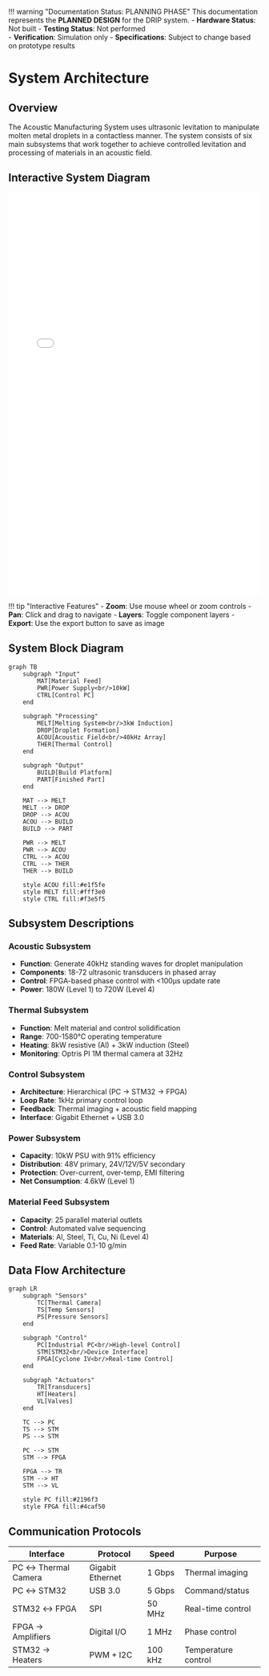 !!! warning "Documentation Status: PLANNING PHASE"
    This documentation represents the **PLANNED DESIGN** for the DRIP system.
    - **Hardware Status**: Not built
    - **Testing Status**: Not performed  
    - **Verification**: Simulation only
    - **Specifications**: Subject to change based on prototype results

# System Architecture

## Overview

The Acoustic Manufacturing System uses ultrasonic levitation to manipulate molten metal droplets in a contactless manner. The system consists of six main subsystems that work together to achieve controlled levitation and processing of materials in an acoustic field.

## Interactive System Diagram

<iframe src="../assets/diagrams/system_architecture.html" width="100%" height="800px" frameborder="0"></iframe>

!!! tip "Interactive Features"
    - **Zoom**: Use mouse wheel or zoom controls
    - **Pan**: Click and drag to navigate
    - **Layers**: Toggle component layers
    - **Export**: Use the export button to save as image

## System Block Diagram

```mermaid
graph TB
    subgraph "Input"
        MAT[Material Feed]
        PWR[Power Supply<br/>10kW]
        CTRL[Control PC]
    end
    
    subgraph "Processing"
        MELT[Melting System<br/>3kW Induction]
        DROP[Droplet Formation]
        ACOU[Acoustic Field<br/>40kHz Array]
        THER[Thermal Control]
    end
    
    subgraph "Output"
        BUILD[Build Platform]
        PART[Finished Part]
    end
    
    MAT --> MELT
    MELT --> DROP
    DROP --> ACOU
    ACOU --> BUILD
    BUILD --> PART
    
    PWR --> MELT
    PWR --> ACOU
    CTRL --> ACOU
    CTRL --> THER
    THER --> BUILD
    
    style ACOU fill:#e1f5fe
    style MELT fill:#fff3e0
    style CTRL fill:#f3e5f5
```

## Subsystem Descriptions

### Acoustic Subsystem
- **Function**: Generate 40kHz standing waves for droplet manipulation
- **Components**: 18-72 ultrasonic transducers in phased array
- **Control**: FPGA-based phase control with <100μs update rate
- **Power**: 180W (Level 1) to 720W (Level 4)

### Thermal Subsystem
- **Function**: Melt material and control solidification
- **Range**: 700-1580°C operating temperature
- **Heating**: 8kW resistive (Al) + 3kW induction (Steel)
- **Monitoring**: Optris PI 1M thermal camera at 32Hz

### Control Subsystem
- **Architecture**: Hierarchical (PC → STM32 → FPGA)
- **Loop Rate**: 1kHz primary control loop
- **Feedback**: Thermal imaging + acoustic field mapping
- **Interface**: Gigabit Ethernet + USB 3.0

### Power Subsystem
- **Capacity**: 10kW PSU with 91% efficiency
- **Distribution**: 48V primary, 24V/12V/5V secondary
- **Protection**: Over-current, over-temp, EMI filtering
- **Net Consumption**: 4.6kW (Level 1)

### Material Feed Subsystem
- **Capacity**: 25 parallel material outlets
- **Control**: Automated valve sequencing
- **Materials**: Al, Steel, Ti, Cu, Ni (Level 4)
- **Feed Rate**: Variable 0.1-10 g/min

## Data Flow Architecture

```mermaid
graph LR
    subgraph "Sensors"
        TC[Thermal Camera]
        TS[Temp Sensors]
        PS[Pressure Sensors]
    end
    
    subgraph "Control"
        PC[Industrial PC<br/>High-level Control]
        STM[STM32<br/>Device Interface]
        FPGA[Cyclone IV<br/>Real-time Control]
    end
    
    subgraph "Actuators"
        TR[Transducers]
        HT[Heaters]
        VL[Valves]
    end
    
    TC --> PC
    TS --> STM
    PS --> STM
    
    PC --> STM
    STM --> FPGA
    
    FPGA --> TR
    STM --> HT
    STM --> VL
    
    style PC fill:#2196f3
    style FPGA fill:#4caf50
```

## Communication Protocols

| Interface | Protocol | Speed | Purpose |
|-----------|----------|-------|---------|
| PC ↔ Thermal Camera | Gigabit Ethernet | 1 Gbps | Thermal imaging |
| PC ↔ STM32 | USB 3.0 | 5 Gbps | Command/status |
| STM32 ↔ FPGA | SPI | 50 MHz | Real-time control |
| FPGA → Amplifiers | Digital I/O | 1 MHz | Phase control |
| STM32 → Heaters | PWM + I2C | 100 kHz | Temperature control |
